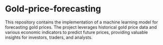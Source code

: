 # Gold-price-forecasting
This repository contains the implementation of a machine learning model for forecasting gold prices. The project leverages historical gold price data and various economic indicators to predict future prices, providing valuable insights for investors, traders, and analysts.
